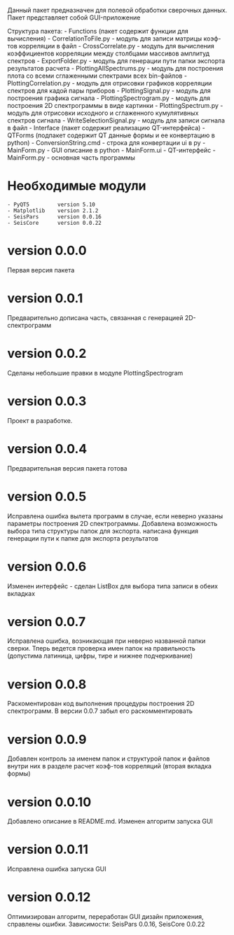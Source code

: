 ﻿Данный пакет предназначен для полевой обработки сверочных данных. Пакет
представляет собой GUI-приложение

Структура пакета:
    - Functions (пакет содержит функции для вычисления)
        - CorrelationToFile.py    - модуль для записи матрицы коэф-тов
        корреляции в файл
        - CrossCorrelate.py       - модуль для вычисления коэффициентов
        корреляции между столбцами массивов амплитуд спектров
        - ExportFolder.py         - модуль для генерации пути папки экспорта
        результатов расчета
        - PlottingAllSpectrums.py - модуль для построения плота со всеми
        сглаженными спектрами всех bin-файлов
        - PlottingCorrelation.py  - модуль для отрисовки графиков корреляции
        спектров для кадой пары приборов
        - PlottingSignal.py       - модуль для построения графика сигнала
        - PlottingSpectrogram.py  - модуль для построения 2D спектрограммы
        в виде картинки
        - PlottingSpectrum.py     - модуль для отрисовки исходного и
        сглаженного кумулятивных спектров сигнала
        - WriteSelectionSignal.py - модуль для записи сигнала в файл
    - Interface (пакет содержит реализацию QT-интерфейса)
        - QTForms (подпакет содержит QT данные формы и ее конвертацию в python)
            - ConversionString.cmd - строка для конвертации ui в py
            - MainForm.py   - GUI описание в python
            - MainForm.ui   - QT-интерфейс
        - MainForm.py       - основная часть программы

# Необходимые модули
    - PyQT5         version 5.10
    - Matplotlib    version 2.1.2
    - SeisPars      version 0.0.16
    - SeisCore      version 0.0.22


# version 0.0.0
Первая версия пакета

# version 0.0.1
Предварительно дописана часть, связанная с генерацией 2D-спектрограмм

# version 0.0.2
Сделаны небольшие правки в модуле PlottingSpectrogram

# version 0.0.3
Проект в разработке.

# version 0.0.4
Предварительная версия пакета готова

# version 0.0.5
Исправлена ошибка вылета программ в случае, если неверно указаны параметры
построения 2D спектрограммы. Добавлена возможность выбора типа структуры папок
для экспорта. написана функция генерации пути к папке для экспорта результатов

# version 0.0.6
Изменен интерфейс - сделан ListBox для выбора типа записи в обеих вкладках

# version 0.0.7
Исправлена ошибка, возникающая при неверно названной папки сверки. Тперь
ведется проверка имен папок на правильность (допустима латиница, цифры, тире и
нижнее подчеркивание)

# version 0.0.8
Раскоментирован код выполнения процедуры построения 2D спектрограмм. В версии
0.0.7 забыл его раскомментировать

# version 0.0.9
Добавлен контроль за именем папок и структурой папок и файлов внутри них в
разделе расчет коэф-тов корреляций (вторая вкладка формы)

# version 0.0.10
Добавлено описание в README.md. Изменен алгоритм запуска GUI

# version 0.0.11
Исправлена ошибка запуска GUI

# version 0.0.12
Оптимизирован алгоритм, переработан GUI дизайн приложения, справлены ошибки.
Зависимости: SeisPars 0.0.16, SeisCore 0.0.22



